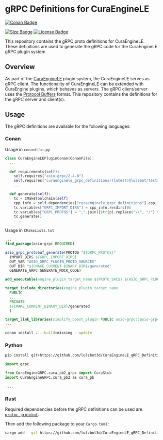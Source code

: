 # gRPC Definitions for CuraEngineLE

[![Conan Badge]][Conan]

[![Size Badge]][Size]
[![License Badge]][License]

This repository contains the gRPC proto definitions for CuraEngineLE. These definitions are used to generate the gRPC code for the CuraEngineLE gRPC plugin system.

## Overview

As part of the [CuraEngineLE](https://github.com/lulzbot3d/CuraEngineLE) plugin system, the CuraEngineLE serves as gRPC client. The functionality of CuraEngineLE can be extended with CuraEngine plugins, which behaves as servers. The gRPC client/server uses the [Protocol Buffers](https://developers.google.com/protocol-buffers) format. This repository contains the definitions for the gRPC server and client(s).

## Usage

The gRPC definitions are available for the following languages:

### Conan

Usage in `conanfile.py`

```python
class CuraEngineLEPluginConan(ConanFile):
  ...

  def requirements(self):
    self.requires("asio-grpc/2.4.0")
    self.requires("curaenginele_grpc_definitions/(latest)@lulzbot/testing")
    ...

  def generate(self):
    tc = CMakeToolchain(self)
    cpp_info = self.dependencies["curaenginele_grpc_definitions"].cpp_info
    tc.variables["GRPC_IMPORT_DIRS"] = cpp_info.resdirs[0]
    tc.variables["GRPC_PROTOS"] = ";".join([str(p).replace("\\", "/") for p in Path(cpp_info.resdirs[0]).rglob("*.proto")])
    tc.generate()
    ...
```

Usage in `CMakeLists.txt`

```cmake
...
find_package(asio-grpc REQUIRED)

asio_grpc_protobuf_generate(PROTOS "${GRPC_PROTOS}"
  IMPORT_DIRS ${GRPC_IMPORT_DIRS}
  OUT_VAR "ASIO_GRPC_PLUGIN_PROTO_SOURCES"
  OUT_DIR "${CMAKE_CURRENT_BINARY_DIR}/generated"
  GENERATE_GRPC GENERATE_MOCK_CODE)

add_executable(engine_plugin_target_name ${PROTO_SRCS} ${ASIO_GRPC_PLUGIN_PROTO_SOURCES} main.cpp ...)

target_include_directories(engine_plugin_target_name
  PUBLIC
  ...
  PRIVATE
  ${CMAKE_CURRENT_BINARY_DIR}/generated
  )

target_link_libraries(simplify_boost_plugin PUBLIC asio-grpc::asio-grpc ...)
...
```

```bash
conan install . --build=missing --update
```

### Python

 ```bash
 pip install git+https://github.com/lulzbot3d/CuraEngineLE_gRPC_Definitions.git
 ```

```python
import grpc

from CuraEngineGRPC.cura_pb2_grpc import CuraStub
import CuraEngineGRPC.cura_pb2 as cura_pb

....
```

### Rust

Required dependencies before the gRPC definitions can be used are: [`protoc`, `protobuf`](https://github.com/hyperium/tonic#dependencies).

Then add the following package to your `Cargo.toml`:

```bash
cargo add --git https://github.com/lulzbot3d/CuraEngineLE_gRPC_Definitions.git
```

<!----------------------------------------------------------------------------------------------------------------->

[Conan Badge]: https://img.shields.io/github/actions/workflow/status/lulzbot3d/CuraEngineLE_gRPC_Definitions/conan-package.yml?style=for-the-badge&logoColor=white&logo=Conan&label=Conan%20Package
[Size Badge]: https://img.shields.io/github/repo-size/lulzbot3d/CuraEngineLE_gRPC_Definitions?style=for-the-badge&logoColor=white&logo=GoogleAnalytics
[License Badge]: https://img.shields.io/github/license/lulzbot3d/CuraEngineLE_gRPC_Definitions?style=for-the-badge&logoColor=white&logo=OpenSourceInitiative

[Conan]: https://github.com/lulzbot3d/CuraEngineLE_gRPC_Definitions/actions/workflows/conan-package.yml
[Size]: https://github.com/lulzbot3d/CuraEngineLE_gRPC_Definitions
[License]: LICENSE
